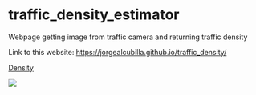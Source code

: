 # traffic_density_estimator
Webpage getting image from traffic camera and returning traffic density

Link to this website: https://jorgealcubilla.github.io/traffic_density/


<object data="web_data/density.txt" type="text/plain"
width="900px" style="height: 70px">
<a href="web_data/density.txt">Density</a>
</object>

<img src="http://images.drivebc.ca/bchighwaycam/pub/cameras/756.jpg">
